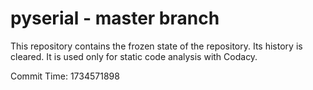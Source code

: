 # pyserial - master branch

This repository contains the frozen state of the repository.
Its history is cleared. It is used only for static code
analysis with Codacy.

Commit Time: 1734571898